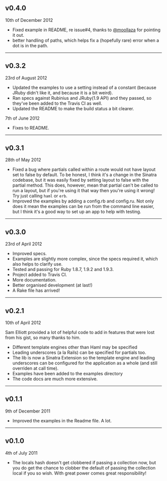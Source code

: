 ## v0.4.0 ##

10th of December 2012

* Fixed example in README, re issue#4, thanks to [@moollaza](https://github.com/moollaza) for pointing it out.
* better handling of paths, which helps fix a (hopefully rare) error when a dot is in the path.

----


## v0.3.2 ##

23rd of August 2012

* Updated the examples to use a setting instead of a constant (because JRuby didn't like it, and because it is a bit weird).
* Ran specs against Rubinius and JRuby(1.9 API) and they passed, so they've been added to the Travis CI as well.
* Updated the README to make the build status a bit clearer.

7th of June 2012

* Fixes to README.

----


## v0.3.1 ##

28th of May 2012

* Fixed a bug where partials called within a route would not have layout set to false by default. To be honest, I think it's a change in the Sinatra codebase, but it was easily fixed by setting layout to false with the partial method. This does, however, mean that partial can't be called to run a layout, but if you're using it that way then you're using it wrong! Try just calling `haml` or `erb`.
* Improved the examples by adding a config.rb and config.ru. Not only does it mean the examples can be run from the command line easier, but I think it's a good way to set up an app to help with testing.

----


## v0.3.0 ##

23rd of April 2012 

* Improved specs.
* Examples are slightly more complex, since the specs required it, which also helps to clarify use.
* Tested and passing for Ruby 1.8.7, 1.9.2 and 1.9.3.
* Project added to Travis CI.
* More documentation.
* Better organised development (at last!)
* A Rake file has arrived!

----


## v0.2.1 ##

10th of April 2012 

Sam Elliott provided a lot of helpful code to add in features that were lost from his gist, so many thanks to him. 

* Different template engines other than Haml may be specified
* Leading underscores (a la Rails) can be specified for partials too. 
* The lib is now a Sinatra Extension so the template engine and leading underscores can be configured for the application as a whole (and still overriden at call time). 
* Examples have been added to the examples directory 
* The code docs are much more extensive.

----


## v0.1.1 ##

9th of December 2011

* Improved the examples in the Readme file. A lot.

----


## v0.1.0 ##

4th of July 2011 

* The locals hash doesn't get clobbered if passing a collection now, but you do get the chance to clobber the default of passing the collection local if you so wish. With great power comes great responsibility!
